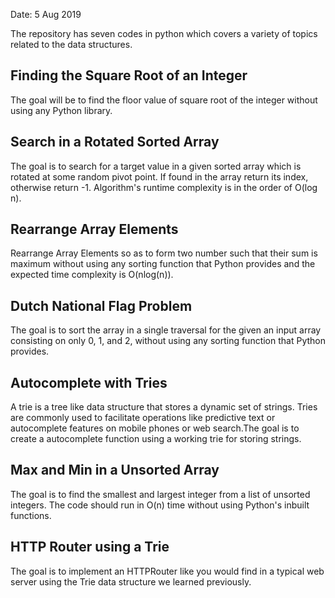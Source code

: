 Date: 5 Aug 2019

The repository has seven codes in python which covers a variety of topics related to the data structures.

## Finding the Square Root of an Integer
The goal will be to find the floor value of square root of the integer without using any Python library.

##  Search in a Rotated Sorted Array
The goal is to search for a target value in a given sorted array which is rotated at some random pivot point. If found in the array return its index, otherwise return -1. Algorithm's runtime complexity is in the order of O(log n).

## Rearrange Array Elements
Rearrange Array Elements so as to form two number such that their sum is maximum without using any sorting function that Python provides and the expected time complexity is O(nlog(n)).

## Dutch National Flag Problem
The goal is to sort the array in a single traversal for the given an input array consisting on only 0, 1, and 2, without using any sorting function that Python provides.

## Autocomplete with Tries
 A trie is a tree like data structure that stores a dynamic set of strings. Tries are commonly used to facilitate operations like predictive text or autocomplete features on mobile phones or web search.The goal is to create a autocomplete function using a working trie for storing strings.

## Max and Min in a Unsorted Array
The goal is to find the smallest and largest integer from a list of unsorted integers. The code should run in O(n) time without using Python's inbuilt functions.

## HTTP Router using a Trie
The goal is to implement an HTTPRouter like you would find in a typical web server using the Trie data structure we learned previously.
